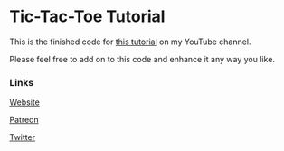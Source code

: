 # Tic-Tac-Toe Tutorial


This is the finished code for [this tutorial](https://youtu.be/yaPUl31nypk) on my YouTube channel.

Please feel free to add on to this code and enhance it any way you like.

### Links

[Website](http://www.portexe.com/)

[Patreon](https://www.patreon.com/portexe)

[Twitter](https://twitter.com/portexe)
